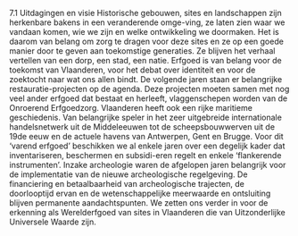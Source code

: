 7.1 Uitdagingen en visie Historische gebouwen, sites en landschappen zijn herkenbare bakens in een veranderende omge-ving, ze laten zien waar we vandaan komen, wie we zijn en welke ontwikkeling we doormaken. Het is daarom van belang om zorg te dragen voor deze sites en ze op een goede manier door te geven aan toekomstige generaties. Ze blijven het verhaal vertellen van een dorp, een stad, een natie. Erfgoed is van belang voor de toekomst van Vlaanderen, voor het debat over identiteit en voor de zoektocht naar wat ons allen bindt. De volgende jaren staan er belangrijke restauratie-projecten op de agenda. Deze projecten moeten samen met nog veel ander erfgoed dat bestaat en herleeft, vlaggenschepen worden van de Onroerend Erfgoedzorg. Vlaanderen heeft ook een rijke maritieme geschiedenis. Van belangrijke speler in het zeer uitgebreide internationale handelsnetwerk uit de Middeleeuwen tot de scheepsbouwwerven uit de 19de eeuw en de actuele havens van Antwerpen, Gent en Brugge. Voor dit ‘varend erfgoed’ beschikken we al enkele jaren over een degelijk kader dat inventariseren, beschermen en subsidi-eren regelt en enkele ‘flankerende instrumenten’. Inzake archeologie waren de afgelopen jaren belangrijk voor de implementatie van de nieuwe archeologische regelgeving. De financiering en betaalbaarheid van archeologische trajecten, de doorlooptijd ervan en de wetenschappelijke meerwaarde en ontsluiting blijven permanente aandachtspunten. We zetten ons verder in voor de erkenning als Werelderfgoed van sites in Vlaanderen die van Uitzonderlijke Universele Waarde zijn. 